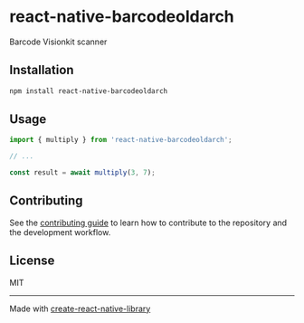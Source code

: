 # react-native-barcodeoldarch

Barcode Visionkit scanner

## Installation

```sh
npm install react-native-barcodeoldarch
```

## Usage

```js
import { multiply } from 'react-native-barcodeoldarch';

// ...

const result = await multiply(3, 7);
```

## Contributing

See the [contributing guide](CONTRIBUTING.md) to learn how to contribute to the repository and the development workflow.

## License

MIT

---

Made with [create-react-native-library](https://github.com/callstack/react-native-builder-bob)
